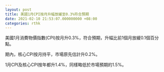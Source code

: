 ```yaml
---
layout: post
title: 美國1月CPI按月升幅放緩至0.3%符合預期
date: 2021-02-10 21:53:07.000000000 +08:00
categories: rthk
---
```


美國1月消費物價指數(CPI)按月升0.3%，符合預期，升幅比前1個月放緩0.1個百分點。

期內，核心CPI按月持平，市場原先估計升0.2%。

1月CPI及核心CPI按年都升1.4%，同樣略低於市場預期的1.5%。
